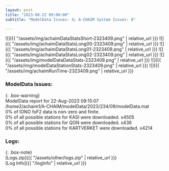 ```yaml
---
layout: post
title: "2023-08-22 09:00:00"
subtitle: "ModelData Issues: 4; A-CHAIM System Issues: 0"

---
```


![]({{ "/assets/img/achaimDataStatsShort-2323409.png" | relative_url }})
![]({{ "/assets/img/achaimDataStatsLong00-2323409.png" | relative_url }})
![]({{ "/assets/img/achaimDataStatsLong01-2323409.png" | relative_url }})
![]({{ "/assets/img/achaimDataStatsLong02-2323409.png" | relative_url }})
![]({{ "/assets/img/modelDataDataStats-2323409.png" | relative_url }})
![]({{ "/assets/img/modelDataStationStats-2323409.png" | relative_url }})
![]({{ "/assets/img/achaimRunTime-2323409.png" | relative_url }})


### ModelData Issues:  
  
{: .box-warning}  
 ModelData report for 22-Aug-2023 09:15:07   
 /home2/achaim1/A-CHAIM/modelData/2023/234/09/modelData.mat   
 0% of IONO foF2 data is non-zero and finite.   
 0% of all possible stations for KASI were downloaded. x4505   
 0% of all possible stations for QGN were downloaded. x436   
 0% of all possible stations for KARTVERKET were downloaded. x4214   
  


### Logs:  
  
{: .box-note}  
[Logs.zip]({{ "/assets/other/logs.zip" | relative_url }})  
[Log Info]({{ "/logInfo" | relative_url }})  
